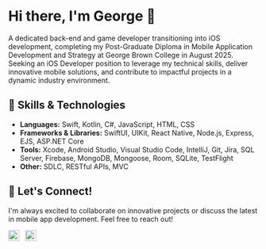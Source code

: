 # Hi there, I'm George 👋

A dedicated back-end and game developer transitioning into iOS development, completing my Post-Graduate Diploma in Mobile Application Development and Strategy at George Brown College in August 2025. Seeking an iOS Developer position to leverage my technical skills, deliver innovative mobile solutions, and contribute to impactful projects in a dynamic industry environment.


## 🚀 Skills & Technologies

- **Languages:** Swift, Kotlin, C#, JavaScript, HTML, CSS
- **Frameworks & Libraries:** SwiftUI, UIKit, React Native, Node.js, Express, EJS, ASP.NET Core
- **Tools:** Xcode, Android Studio, Visual Studio Code, IntelliJ, Git, Jira, SQL Server, Firebase, MongoDB, Mongoose, Room, SQLite, TestFlight
- **Other:** SDLC, RESTful APIs, MVC


## 🔗 Let's Connect!

I'm always excited to collaborate on innovative projects or discuss the latest in mobile app development. Feel free to reach out!

<a href='https://www.linkedin.com/in/georgepotakis/'><img src='https://cdn.jsdelivr.net/npm/simple-icons@v3/icons/linkedin.svg' alt='LinkedIn' width='22' height='22'/></a>&nbsp;&nbsp;
<a href='mailto:gpotakis@gmail.com'><img src='https://cdn.jsdelivr.net/npm/simple-icons@v3/icons/gmail.svg' alt='Email' width='22' height='22'/></a>





